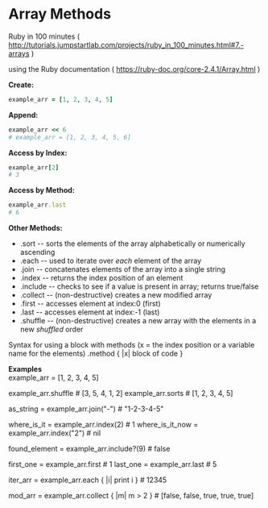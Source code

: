 
# Array Methods
Ruby in 100 minutes
( http://tutorials.jumpstartlab.com/projects/ruby_in_100_minutes.html#7.-arrays )

using the Ruby documentation
( https://ruby-doc.org/core-2.4.1/Array.html )


**Create:**
```ruby
example_arr = [1, 2, 3, 4, 5]
```

**Append:**
```ruby
example_arr << 6
# example_arr = [1, 2, 3, 4, 5, 6]
```

**Access by Index:**
```ruby
example_arr[2]
# 3
```

**Access by Method:**
```ruby
example_arr.last
# 6
```


**Other Methods:**
  * .sort  -- sorts the elements of the array alphabetically or numerically ascending
  * .each  -- used to iterate over *each* element of the array
  * .join  -- concatenates elements of the array into a single string
  * .index -- returns the index position of an element
  * .include -- checks to see if a value is present in array; returns true/false
  * .collect -- (non-destructive) creates a new modified array
  * .first -- accesses element at index:0 (first)
  * .last -- accesses element at index:-1 (last)
  * .shuffle -- (non-destructive) creates a new array with the elements in a new *shuffled* order


Syntax for using a block with methods
(x = the index position or a variable name for the elements)
.method { |x| block of code }

**Examples**  
example_arr = [1, 2, 3, 4, 5]

example_arr.shuffle   # [3, 5, 4, 1, 2]
example_arr.sorts     # [1, 2, 3, 4, 5]

as_string = example_arr.join("-")    # "1-2-3-4-5"

where_is_it = example_arr.index(2)  # 1
where_is_it_now = example_arr.index("2")  # nil

found_element = example_arr.include?(9)   # false

first_one = example_arr.first   # 1
last_one = example_arr.last     # 5

iter_arr = example_arr.each { |i| print i }   # 12345

mod_arr = example_arr.collect { |m| m > 2 }   # [false, false, true, true, true]
